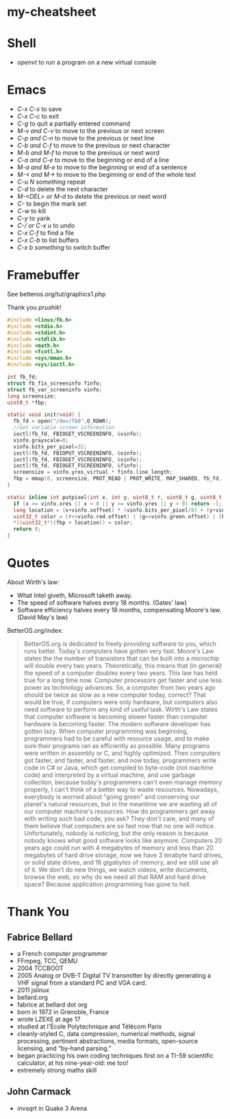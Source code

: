 # my-cheatsheet

# Shell

- *openvt* to run a program on a new virtual console

# Emacs

- *C-x C-s* to save
- *C-x C-c* to exit
- *C-g* to quit a partially entered command
- *M-v and C-v* to move to the previous or next screen
- *C-p and C-n* to move to the previous or next line
- *C-b and C-f* to move to the previous or next character
- *M-b and M-f* to move to the previous or next word
- *C-a and C-e* to move to the beginning or end of a line
- *M-a and M-e* to move to the beginning or end of a sentence
- *M-< and M->* to move to the beginning or end of the whole text
- *C-u N something* repeat
- *C-d* to delete the next character
- *M-\<DEL> or M-d* to delete the previous or next word
- *C-<SPC>* to begin the mark set
- *C-w* to kill
- *C-y* to yank
- *C-/ or C-x u* to undo
- *C-x C-f* to find a file
- *C-x C-b* to list buffers
- *C-x b something* to switch buffer

# Framebuffer

See betteros.org/tut/graphics1.php

Thank you *prushik*!

```c
#include <linux/fb.h>
#include <stdio.h>
#include <stdint.h>
#include <stdlib.h>
#include <math.h>
#include <fcntl.h>
#include <sys/mman.h>
#include <sys/ioctl.h>

int fb_fd;
struct fb_fix_screeninfo finfo;
struct fb_var_screeninfo vinfo;
long screensize;
uint8_t *fbp;

static void init(void) {
  fb_fd = open("/dev/fb0",O_RDWR);
  //Get variable screen information                                             
  ioctl(fb_fd, FBIOGET_VSCREENINFO, &vinfo);
  vinfo.grayscale=0;
  vinfo.bits_per_pixel=32;
  ioctl(fb_fd, FBIOPUT_VSCREENINFO, &vinfo);
  ioctl(fb_fd, FBIOGET_VSCREENINFO, &vinfo);
  ioctl(fb_fd, FBIOGET_FSCREENINFO, &finfo);
  screensize = vinfo.yres_virtual * finfo.line_length;
  fbp = mmap(0, screensize, PROT_READ | PROT_WRITE, MAP_SHARED, fb_fd, (off_t)0);
}

static inline int putpixel(int x, int y, uint8_t r, uint8_t g, uint8_t b) {
  if (x >= vinfo.xres || x < 0 || y >= vinfo.yres || y < 0) return -1;
  long location = (x+vinfo.xoffset) * (vinfo.bits_per_pixel/8) + (y+vinfo.yoffset) * finfo.line_length;
  uint32_t color = (r<<vinfo.red.offset) | (g<<vinfo.green.offset) | (b<<vinfo.blue.offset);
  *((uint32_t*)(fbp + location)) = color;
  return 0;
}
```

# Quotes

About Wirth's law:
- What Intel giveth, Microsoft taketh away.
- The speed of software halves every 18 months. (Gates' law)
- Software efficiency halves every 18 months, compensating Moore's law. (David May's law)

BetterOS.org/index:

> BetterOS.org is dedicated to freely providing software to you, which runs better.
> Today's computers have gotten very fast. Moore's Law states the the number of transistors that can be built into a microchip will double every two years. Theoretically, this means that (in general) the speed of a computer doubles every two years. This law has held true for a long time now. Computer processors get faster and use less power as technology advances.
> So, a computer from two years ago should be twice as slow as a new computer today, correct? That would be true, if computers were only hardware, but computers also need software to perform any kind of useful task. Wirth's Law states that computer software is becoming slower faster than computer hardware is becoming faster.
> The modern software developer has gotten lazy. When computer programming was beginning, programmers had to be careful with resource usage, and to make sure their programs ran as efficiently as possible. Many programs were written in assembly or C, and highly optimized. Then computers got faster, and faster, and faster, and now today, programmers write code in C# or Java, which get compiled to byte-code (not machine code) and interpreted by a virtual machine, and use garbage collection, because today's programmers can't even manage memory properly, I can't think of a better way to waste resources. Nowadays, everybody is worried about "going green" and conserving our planet's natural resources, but in the meantime we are wasting all of our computer machine's resources.
> How do programmers get away with writing such bad code, you ask? They don't care, and many of them believe that computers are so fast now that no one will notice. Unfortunately, nobody is noticing, but the only reason is because nobody knows what good software looks like anymore. Computers 20 years ago could run with 4 megabytes of memory and less than 20 megabytes of hard drive storage, now we have 3 terabyte hard drives, or solid state drives, and 16 gigabytes of memory, and we still use all of it. We don't do new things, we watch videos, write documents, browse the web, so why do we need all that RAM and hard drive space?
> Because application programming has gone to hell.

# Thank You

## Fabrice Bellard

- a French computer programmer
- FFmpeg, TCC, QEMU
- 2004 TCCBOOT
- 2005 Analog or DVB-T Digital TV transmitter by directly generating a VHF signal from a standard PC and VGA card.
- 2011 jslinux
- bellard.org
- fabrice at bellard dot org
- born in 1972 in Grenoble, France
- wrote LZEXE at age 17
- studied at l'École Polytechnique and Télécom Paris
- cleanly-styled C, data compression, numerical methods, signal processing, pertinent abstractions, media formats, open-source licensing, and “by-hand parsing.”
- began practicing his own coding techniques first on a TI-59 scientific calculator, at his nine-year-old: me too!
- extremely strong maths skill

## John Carmack

- *invsqrt* in Quake 3 Arena
